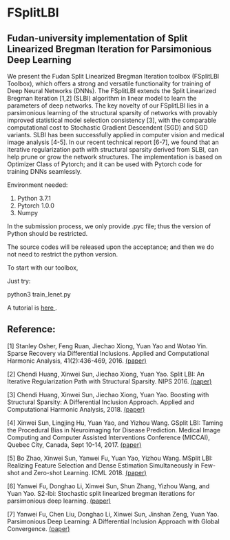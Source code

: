 # FSplitLBI
## Fudan-university implementation of Split Linearized Bregman Iteration for Parsimonious Deep Learning

We present the  Fudan Split Linearized Bregman Iteration toolbox (FSplitLBI Toolbox), which offers a strong and versatile functionality for training of Deep Neural Networks (DNNs). 
    The FSplitLBI extends the Split Linearized Bregman Iteration [1,2] (SLBI) algorithm in linear model to learn the parameters of deep networks. The key novelty of our FSplitLBI lies 
    in a parsimonious learning of the structural sparsity of networks with provably improved statistical model selection consistency [3], with the comparable computational cost to Stochastic Gradient Descendent (SGD) and SGD variants. SLBI has been successfully applied in computer vision and medical image analysis [4-5]. In our recent 
    technical report [6-7], we found that an iterative regularization path with structural sparsity derived from  SLBI, can help prune or grow the network structures.
    The implementation is based on Optimizer Class of Pytorch; and it can be used with Pytorch code for training DNNs seamlessly.


Environment needed:
1. Python 3.7.1
2. Pytorch 1.0.0
3. Numpy

In the submission process,  we only provide .pyc file; thus  the version of Python should be restricted.

The source codes will be released upon the acceptance; and then we do not need to restrict the python version.

To start with our toolbox, 

Just try:

python3 train_lenet.py

A tutorial is [ here ](https://github.com/yao-lab/FSplitLBI/blob/master/FuSplit_LBI_tutorial.pdf).

## Reference:

[1] Stanley Osher, Feng Ruan, Jiechao Xiong, Yuan Yao and Wotao Yin. Sparse Recovery via Differential Inclusions. 
Applied and Computational Harmonic Analysis, 41(2):436-469, 2016. [ (paper) ](https://doi.org/10.1016/j.acha.2016.01.002 "ACHA online")

[2] Chendi Huang, Xinwei Sun, Jiechao Xiong, Yuan Yao. Split LBI: An Iterative Regularization Path with Structural Sparsity. NIPS 2016. [ (paper) ](https://papers.nips.cc/paper/6288-split-lbi-an-iterative-regularization-path-with-structural-sparsity "NIPS online")


[3] Chendi Huang, Xinwei Sun, Jiechao Xiong, Yuan Yao. Boosting with Structural Sparsity: A Differential Inclusion Approach. Applied and Computational Harmonic Analysis, 2018. [ (paper) ](https://doi.org/10.1016/j.acha.2017.12.004 "ACHA online")
    
[4] Xinwei Sun, Lingjing Hu, Yuan Yao, and Yizhou Wang. GSplit LBI: Taming the Procedural Bias in Neuroimaging for Disease Prediction. Medical Image Computing and Computer Assisted Interventions Conference (MICCAI), Quebec City, Canada, Sept 10-14, 2017. [ (paper) ](https://arxiv.org/abs/1705.09249 "arXiv:1705.09249")
    
[5] Bo Zhao, Xinwei Sun, Yanwei Fu, Yuan Yao, Yizhou Wang. MSplit LBI: Realizing Feature Selection and Dense Estimation Simultaneously in Few-shot and Zero-shot Learning. ICML 2018. [ (paper) ](https://arxiv.org/pdf/1806.04360 "arXiv:1806.04360")

[6] Yanwei Fu, Donghao Li, Xinwei Sun, Shun Zhang, Yizhou Wang, and Yuan Yao. S2-lbi: Stochastic split linearized bregman iterations for parsimonious deep learning. [ (paper) ](https://arxiv.org/abs/1904.10873 "arXiv:1904.10873")
    
[7] Yanwei Fu, Chen Liu, Donghao Li, Xinwei Sun, Jinshan Zeng, Yuan Yao. Parsimonious Deep Learning: A Differential Inclusion Approach with Global Convergence. [ (paper) ](https://arxiv.org/abs/1905.09449 "arXiv:1905.09449")
